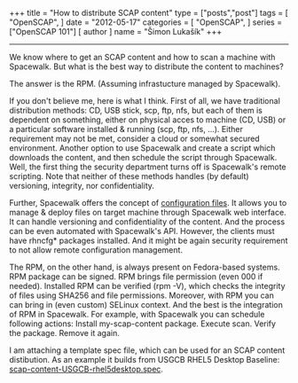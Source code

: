 +++
title = "How to distribute SCAP content"
type = ["posts","post"]
tags = [
    "OpenSCAP",
]
date = "2012-05-17"
categories = [
    "OpenSCAP",
]
series = ["OpenSCAP 101"]
[ author ]
  name = "Šimon Lukašík"
+++

  ----

We know where to get an SCAP content and how to scan a machine with Spacewalk. But what is the best way to distribute the content to machines?

The answer is the RPM. (Assuming infrastucture managed by Spacewalk).

If you don't believe me, here is what I think. First of all, we have traditional distribution methods: CD, USB stick, scp, ftp, nfs, but each of them is dependent on something, either on physical acces to machine (CD, USB) or a particular software installed & running (scp, ftp, nfs, ...). Either requirement may not be met, consider a cloud or somewhat secured environment. Another option to use Spacewalk and create a script which downloads the content, and then schedule the script through Spacewalk. Well, the first thing the security department turns off is Spacewalk's remote scripting. Note that neither of these methods handles (by default) versioning, integrity, nor confidentiality.

Further, Spacewalk offers the concept of [configuration files](https://fedorahosted.org/spacewalk/wiki/ConfigurationManagement). It allows you to manage & deploy files on target machine through Spacewalk web interface. It can handle versioning and confidentiality of the content. And the process can be even automated with Spacewalk's API. However, the clients must have rhncfg* packages installed. And it might be again security requirement to not allow remote configuration management.

The RPM, on the other hand, is always present on Fedora-based systems. RPM package can be signed. RPM brings file permission (even 000 if needed). Installed RPM can be verified (rpm -V), which checks the integrity of files using SHA256 and file permissions. Moreover, with RPM you can can bring in (even custom) SELinux context. And the best is the integration of RPM in Spacewalk. For example, with Spacewalk you can schedule following actions: Install my-scap-content package. Execute scan. Verify the package. Remove it again.

I am attaching a template spec file, which can be used for an SCAP content distibution. As an example it builds from USGCB RHEL5 Desktop Baseline: [scap-content-USGCB-rhel5desktop.spec](http://isimluk.fedorapeople.org/sw_openscap/blog/scap-content-USGCB-rhel5desktop.spec).
